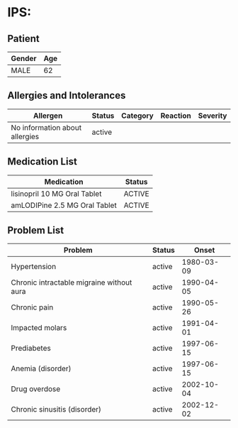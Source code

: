 # IPS:

## Patient

|Gender|Age|
|---|---|
|MALE|62|

## Allergies and Intolerances

|Allergen|Status|Category|Reaction|Severity|
|---|---|---|---|---|
|No information about allergies|active||||

## Medication List

|Medication|Status|
|---|---|
|lisinopril 10 MG Oral Tablet|ACTIVE|
|amLODIPine 2.5 MG Oral Tablet|ACTIVE|

## Problem List

|Problem|Status|Onset|
|---|---|---|
|Hypertension|active|1980-03-09|
|Chronic intractable migraine without aura|active|1990-04-05|
|Chronic pain|active|1990-05-26|
|Impacted molars|active|1991-04-01|
|Prediabetes|active|1997-06-15|
|Anemia (disorder)|active|1997-06-15|
|Drug overdose|active|2002-10-04|
|Chronic sinusitis (disorder)|active|2002-12-02|
